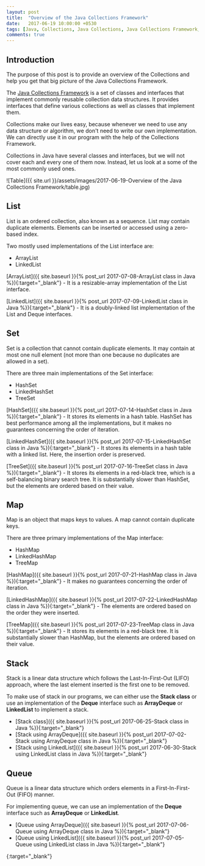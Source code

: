 ```yaml
---
layout: post
title:  "Overview of the Java Collections Framework"
date:   2017-06-19 10:00:00 +0530
tags: [Java, Collections, Java Collections, Java Collections Framework, Overview]
comments: true
---
```


## Introduction

The purpose of this post is to provide an overview of the Collections and help you get that big picture of the Java Collections Framework.

The [Java Collections Framework] is a set of classes and interfaces that implement commonly reusable collection data structures. It provides interfaces that define various collections as well as classes that implement them.

Collections make our lives easy, because whenever we need to use any data structure or algorithm, we don't need to write our own implementation. We can directly use it in our program with the help of the Collections Framework.

Collections in Java have several classes and interfaces, but we will not cover each and every one of them now. Instead, let us look at a some of the most commonly used ones.

![Table]({{ site.url }}/assets/images/2017-06-19-Overview of the Java Collections Framework/table.jpg)

## List
List is an ordered collection, also known as a sequence. List may contain duplicate elements. Elements can be inserted or accessed using a zero-based index.

Two mostly used implementations of the List interface are:

* ArrayList
* LinkedList

[ArrayList]({{ site.baseurl }}{% post_url 2017-07-08-ArrayList class in Java %}){:target="_blank"} - It is a resizable-array implementation of the List interface.

[LinkedList]({{ site.baseurl }}{% post_url 2017-07-09-LinkedList class in Java %}){:target="_blank"} - It is a doubly-linked list implementation of the List and Deque interfaces.

## Set
Set is a collection that cannot contain duplicate elements. It may contain at most one null element (not more than one because no duplicates are allowed in a set).

There are three main implementations of the Set interface:

* HashSet
* LinkedHashSet
* TreeSet

[HashSet]({{ site.baseurl }}{% post_url 2017-07-14-HashSet class in Java %}){:target="_blank"} - It stores its elements in a hash table. HashSet has best performance among all the implementations, but it makes no guarantees concerning the order of iteration.

[LinkedHashSet]({{ site.baseurl }}{% post_url 2017-07-15-LinkedHashSet class in Java %}){:target="_blank"} - It stores its elements in a hash table with a linked list. Here, the insertion order is preserved.

[TreeSet]({{ site.baseurl }}{% post_url 2017-07-16-TreeSet class in Java %}){:target="_blank"} - It stores its elements in a red-black tree, which is a self-balancing binary search tree. It is substantially slower than HashSet, but the elements are ordered based on their value.

## Map
Map is an object that maps keys to values. A map cannot contain duplicate keys.

There are three primary implementations of the Map interface:

* HashMap
* LinkedHashMap
* TreeMap

[HashMap]({{ site.baseurl }}{% post_url 2017-07-21-HashMap class in Java %}){:target="_blank"} - It makes no guarantees concerning the order of iteration.

[LinkedHashMap]({{ site.baseurl }}{% post_url 2017-07-22-LinkedHashMap class in Java %}){:target="_blank"} - The elements are ordered based on the order they were inserted.

[TreeMap]({{ site.baseurl }}{% post_url 2017-07-23-TreeMap class in Java %}){:target="_blank"} - It stores its elements in a red-black tree. It is substantially slower than HashMap, but the elements are ordered based on their value.

## Stack
Stack is a linear data structure which follows the Last-In-First-Out (LIFO) approach, where the last element inserted is the first one to be removed.

To make use of stack in our programs, we can either use the **Stack class** or use an implementation of the **Deque** interface such as **ArrayDeque** or **LinkedList** to implement a stack.

* [Stack class]({{ site.baseurl }}{% post_url 2017-06-25-Stack class in Java %}){:target="_blank"}
* [Stack using ArrayDeque]({{ site.baseurl }}{% post_url 2017-07-02-Stack using ArrayDeque class in Java %}){:target="_blank"}
* [Stack using LinkedList]({{ site.baseurl }}{% post_url 2017-06-30-Stack using LinkedList class in Java %}){:target="_blank"}

## Queue
Queue is a linear data structure which orders elements in a First-In-First-Out (FIFO) manner.

For implementing queue, we can use an implementation of the **Deque** interface such as **ArrayDeque** or **LinkedList**.

* [Queue using ArrayDeque]({{ site.baseurl }}{% post_url 2017-07-06-Queue using ArrayDeque class in Java %}){:target="_blank"}
* [Queue using LinkedList]({{ site.baseurl }}{% post_url 2017-07-05-Queue using LinkedList class in Java %}){:target="_blank"}

[Java Collections Framework]: https://docs.oracle.com/javase/tutorial/collections/intro/index.html
{:target="_blank"}
